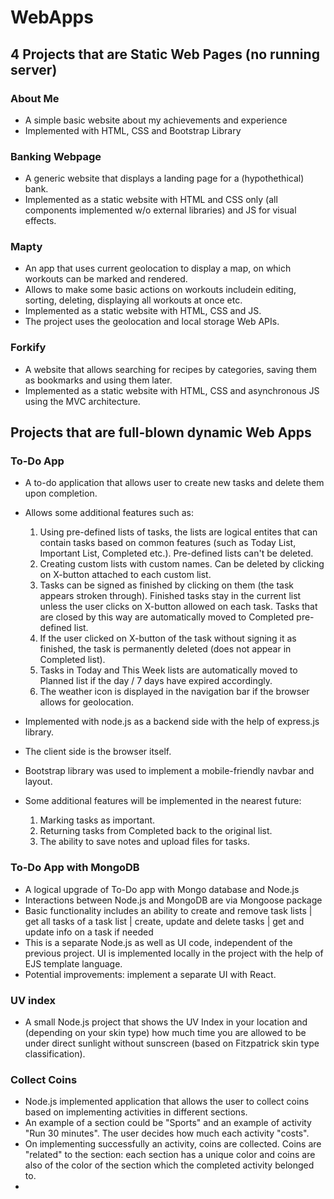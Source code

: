 # WebApps
## 4 Projects that are Static Web Pages (no running server)

### About Me
* A simple basic website about my achievements and experience
* Implemented with HTML, CSS and Bootstrap Library

### Banking Webpage 
* A generic website that displays a landing page for a (hypothethical) bank.
* Implemented as a static website with HTML and CSS only (all components implemented w/o external libraries) and JS for visual effects.

### Mapty 
* An app that uses current geolocation to display a map, on which workouts can be marked and rendered.
* Allows to make some basic actions on workouts includein editing, sorting, deleting, displaying all workouts at once etc.
* Implemented as a static website with HTML, CSS and JS.
* The project uses the geolocation and local storage Web APIs.

### Forkify
* A website that allows searching for recipes by categories, saving them as bookmarks and using them later.
* Implemented as a static website with HTML, CSS and asynchronous JS using the MVC architecture.



## Projects that are full-blown dynamic Web Apps
### To-Do App
* A to-do application that allows user to create new tasks and delete them upon completion.
* Allows some additional features such as:
    1. Using pre-defined lists of tasks, the lists are logical entites that can contain tasks based on common features (such as Today List, Important List, Completed etc.). Pre-defined lists can't be deleted.
    2. Creating custom lists with custom names. Can be deleted by clicking on X-button attached to each custom list.
    3. Tasks can be signed as finished by clicking on them (the task appears stroken through). Finished tasks stay in the current list unless the user clicks on X-button allowed on each task. Tasks that are closed by this way are automatically moved to Completed pre-defined list.
    4. If the user clicked on X-button of the task without signing it as finished, the task is permanently deleted (does not appear in Completed list).
    5. Tasks in Today and This Week lists are automatically moved to Planned list if the day / 7 days have expired accordingly.
    6. The weather icon is displayed in the navigation bar if the browser allows for geolocation.
 
* Implemented with node.js as a backend side with the help of express.js library. 
* The client side is the browser itself.
* Bootstrap library was used to implement a mobile-friendly navbar and layout.
* Some additional features will be implemented in the nearest future:
    1. Marking tasks as important.
    2. Returning tasks from Completed back to the original list.
    3. The ability to save notes and upload files for tasks.
  
### To-Do App with MongoDB 
* A logical upgrade of To-Do app with Mongo database and Node.js
* Interactions between Node.js and MongoDB are via Mongoose package
* Basic functionality includes an ability to create and remove task lists | get all tasks of a task list | create, update and delete tasks | get and update info on a task if needed
* This is a separate Node.js as well as UI code, independent of the previous project. UI is implemented locally in the project with the help of EJS template language. 
* Potential improvements: implement a separate UI with React.

### UV index 
* A small Node.js project that shows the UV Index in your location and (depending on your skin type) how much time you are allowed to be under direct sunlight without sunscreen (based on Fitzpatrick skin type classification).

### Collect Coins 
* Node.js implemented application that allows the user to collect coins based on implementing activities in different sections.
* An example of a section could be "Sports" and an example of activity "Run 30 minutes". The user decides how much each activity "costs". 
* On implementing successfully an activity, coins are collected. Coins are "related" to the section: each section has a unique color and coins are also of the color of the section which the completed activity belonged to.
* 
